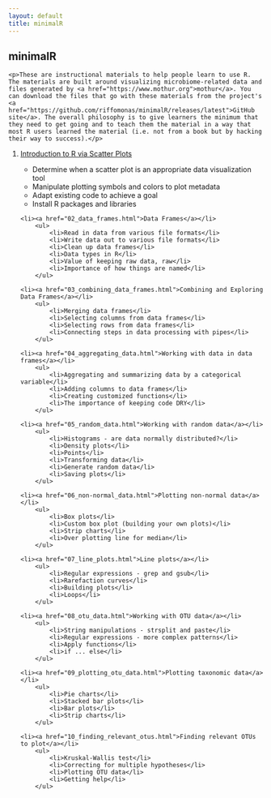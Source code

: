 ```yaml
---
layout: default
title: minimalR
---
```


<div class="index">
	<h2>minimalR</h2>

	<p>These are instructional materials to help people learn to use R. The materials are built around visualizing microbiome-related data and files generated by <a href="https://www.mothur.org">mothur</a>. You can download the files that go with these materials from the project's <a href="https://github.com/riffomonas/minimalR/releases/latest">GitHub site</a>. The overall philosophy is to give learners the minimum that they need to get going and to teach them the material in a way that most R users learned the material (i.e. not from a book but by hacking their way to success).</p>

<ol>
	<li><a href="01_scatter_plots.html">Introduction to R via Scatter Plots</a></li>
		<ul>
			<li>Determine when a scatter plot is an appropriate data visualization tool</li>
			<li>Manipulate plotting symbols and colors to plot metadata</li>
			<li>Adapt existing code to achieve a goal</li>
			<li>Install R packages and libraries</li>
		</ul>

	<li><a href="02_data_frames.html">Data Frames</a></li>
		<ul>
			<li>Read in data from various file formats</li>
			<li>Write data out to various file formats</li>
			<li>Clean up data frames</li>
			<li>Data types in R</li>
			<li>Value of keeping raw data, raw</li>
			<li>Importance of how things are named</li>
		</ul>

	<li><a href="03_combining_data_frames.html">Combining and Exploring Data Frames</a></li>
		<ul>
			<li>Merging data frames</li>
			<li>Selecting columns from data frames</li>
			<li>Selecting rows from data frames</li>
			<li>Connecting steps in data processing with pipes</li>
		</ul>

	<li><a href="04_aggregating_data.html">Working with data in data frames</a></li>
		<ul>
			<li>Aggregating and summarizing data by a categorical variable</li>
			<li>Adding columns to data frames</li>
			<li>Creating customized functions</li>
			<li>The importance of keeping code DRY</li>
		</ul>

	<li><a href="05_random_data.html">Working with random data</a></li>
		<ul>
			<li>Histograms - are data normally distributed?</li>
			<li>Density plots</li>
			<li>Points</li>
			<li>Transforming data</li>
			<li>Generate random data</li>
			<li>Saving plots</li>
		</ul>

	<li><a href="06_non-normal_data.html">Plotting non-normal data</a></li>
		<ul>
			<li>Box plots</li>
			<li>Custom box plot (building your own plots)</li>
			<li>Strip charts</li>
			<li>Over plotting line for median</li>
		</ul>

	<li><a href="07_line_plots.html">Line plots</a></li>
		<ul>
			<li>Regular expressions - grep and gsub</li>
			<li>Rarefaction curves</li>
			<li>Building plots</li>
			<li>Loops</li>
		</ul>

	<li><a href="08_otu_data.html">Working with OTU data</a></li>
		<ul>
			<li>String manipulations - strsplit and paste</li>
			<li>Regular expressions - more complex patterns</li>
			<li>Apply functions</li>
			<li>if ... else</li>
		</ul>

	<li><a href="09_plotting_otu_data.html">Plotting taxonomic data</a></li>
		<ul>
			<li>Pie charts</li>
			<li>Stacked bar plots</li>
			<li>Bar plots</li>
			<li>Strip charts</li>
		</ul>

	<li><a href="10_finding_relevant_otus.html">Finding relevant OTUs to plot</a></li>
		<ul>
			<li>Kruskal-Wallis test</li>
			<li>Correcting for multiple hypotheses</li>
			<li>Plotting OTU data</li>
			<li>Getting help</li>
 		</ul>

</ol>

</div>
